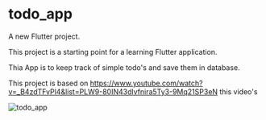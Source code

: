 # todo_app

A new Flutter project.



This project is a starting point for a learning  Flutter application.

Thia App is to keep track of simple todo's and save them in database.

This project is based on  https://www.youtube.com/watch?v=_B4zdTFvPl4&list=PLW9-80IN43dlvfnira5Ty3-9Mq21SP3eN this video's


![todo_app](https://user-images.githubusercontent.com/8499177/121075757-34198480-c7f3-11eb-82ad-968b58cfc78a.gif)
